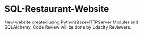 # SQL-Restaurant-Website
New website created using Python(BaseHTTPServer Module) and SQLAlchemy. Code Review will be done by Udacity Reviewers.
